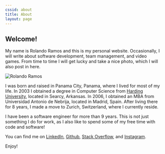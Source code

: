 ```yaml
---
cssid: about
title: About
layout: page
---
```

<h2 class="article-title">Welcome!</h2>

<p>My name is Rolando Ramos and this is my personal website. Occasionally, I will write about software development, team management, and video games. From time to time I will get lucky and take a nice photo, which I will also post in here.</p>

<p>
  <picture>
    <source media="(min-width: 576px)" data-srcset="/assets/images/about/rolando-1000.jpg" />
    <img class="img-fluid about lazyload" data-src="/assets/images/about/rolando.jpg" alt="Rolando Ramos">
  </picture>
</p>

<p>I was born and raised in Panama City, Panama, where I lived for most of my life. In 2003 I obtained a degree in Computer Science from <a title="Computer Science Honor Grads" href="https://www.harding.edu/comp/awards_honorgrads" target="_blank">Harding University</a>, located in Searcy, Arkansas. In 2006, I obtained an MBA from Universidad Antonio de Nebrija, located in Madrid, Spain. After living there for 8 years, I made a move to Zurich, Switzerland, where I currently reside.</p>

<p>I have been a software engineer for more than 9 years. This is not just something I do for work, as I also like to spend some of my free time with code and software!</p>

<p>You can find me on <a href="https://ch.linkedin.com/in/rolandoramosrestrepo">LinkedIn</a>, <a href="https://github.com/rolspace">Github</a>, <a href="https://stackoverflow.com/users/6909765/rolspace">Stack Overflow</a>, and <a href="https://instagram.com/rlndrms">Instagram</a>.</p>

<p>Enjoy!</p>